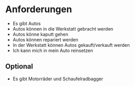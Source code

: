 # Anforderungen

- Es gibt Autos
- Autos können in die Werkstatt gebracht werden
- Autos könne kaputt gehen
- Autos können repariert werden
- In der Werkstatt können Autos gekauft/verkauft werden
- Ich kann mich in mein Auto reinsetzen

## Optional
- Es gibt Motorräder und Schaufelradbagger